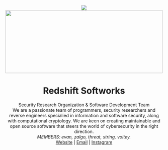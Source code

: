 <!-- Lulzbin, GNAA, Trollface Security and Redshift Softworks are licensed. -->
<div align="center">

 <a href="https://0day.cfd#gh-dark-mode-only" target="_blank">
        <img src="https://files.doxbin.gg/0z6ksLRB.svg" />
    </a>
    <a href="https://0day.cfd#gh-light-mode-only" target="_blank">
        <img src=https://files.doxbin.gg/gwFBYu3D.png#gh-light-mode-only" height=200 width=500 />
    </a>
    <h1> Redshift Softworks </h1>
    Security Research Organization & Software Development Team
    <br>
    We are a passionate team of programmers, security researchers and reverse engineers specialied in information and software security, along with computational cryptology. We are keen on creating maintainable and open source software that steers the world of cybersecurity in the right direction. <br>
<i> MEMBERS: evan, zalgo, threat, string, voltey. </i>
<div align=center><a href="https://0day.cfd">Website</a> | <a href="mailto:global@0day.cfd">Email</a> | <a href="https://instagram.com/redshiftsoftworks">Instagram</a></div>

</div>

